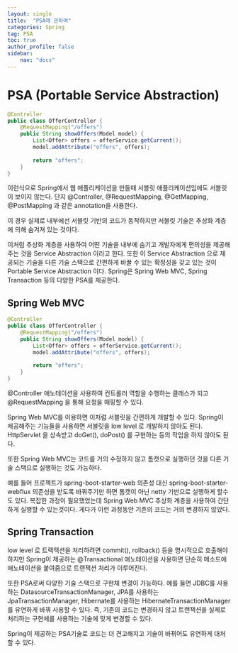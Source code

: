 ```yaml
---
layout: single
title:  "PSA에 관하여"
categories: Spring
tag: PSA
toc: true
author_profile: false
sidebar:
    nav: "docs"
---
```



# PSA (Portable Service Abstraction)

```java
@Controller
public class OfferController {
	@RequestMapping("/offers")
	public String showOffers(Model model) {
		List<Offer> offers = offerService.getCurrent();
		model.addAttribute("offers", offers);
		
		return "offers";		
	}
}
```

이런식으로 Spring에서 웹 애플리케이션을 만들때 서블릿 애플리케이션임에도 서블릿이 보이지 않는다. 단지 @Controller, @RequestMapping, @GetMapping, @PostMapping 과 같은 annotation을 사용한다.

이 경우 실제로 내부에선 서블릿 기반의 코드가 동작하지만 서블릿 기술은 추상화 계층에 의해 숨겨져 있는 것이다.

이처럼 추상화 계층을 사용하여 어떤 기술을 내부에 숨기고 개발자에게 편의성을 제공해주는 것을 Service Abstraction 이라고 한다. 또한 이 Service Abstraction 으로 제공되는 기술을 다른 기술 스택으로 간편하게 바꿀 수 있는 확정성을 갖고 있는 것이 Portable Service Abstraction 이다. Spring은 Spring Web MVC, Spring Transaction 등의 다양한 PSA를 제공한다.



## Spring Web MVC

```java
@Controller
public class OfferController {
	@RequestMapping("/offers")
	public String showOffers(Model model) {
		List<Offer> offers = offerService.getCurrent();
		model.addAttribute("offers", offers);
		
		return "offers";		
	}
}
```

@Controller 애노테이션을 사용하여 컨트롤러 역할을 수행하는 클래스가 되고 @RequestMapping 을 통해 요청을 매핑할 수 있다.

Spring Web MVC를 이용하면 이처럼 서블릿을 간편하게 개발할 수 있다. Spring이 제공해주는 기능들을 사용하면 서블릿을 low level 로 개발하지 않아도 된다. HttpServlet 을 상속받고 doGet(), doPost() 를 구현하는 등의 작업을 하지 않아도 된다.

또한 Spring Web MVC는 코드를 거의 수정하지 않고 톰캣으로 실행하던 것을 다른 기술 스택으로 실행하는 것도 가능하다.

예를 들어 프로젝트가 spring-boot-starter-web 의존성 대신 spring-boot-starter-webflux 의존성을 받도록 바꿔주기만 하면 톰캣이 아닌 netty 기반으로 실행하게 할수도 있다. 복잡한 과정이 필요했었는데 Spring Web MVC 추상화 계층을 사용하여 간단하게 실행할 수 있는것이다. 게다가 이런 과정동안 기존의 코드는 거의 변경하지 않았다.



## Spring Transaction

low level 로 트랙잭션을 처리하려면 commit(), rollback() 등을 명시적으로 호출해야하지만 Spring이 제공하는 @Transactional 애노테이션을 사용하면 단순히 메소드에 애노테이션을 붙여줌으로 트랜잭션 처리가 이루어진다.

또한 PSA로써 다양한 기술 스택으로 구현체 변경이 가능하다. 예를 들면 JDBC를 사용하는 DatasourceTransactionManager, JPA를 사용하는 JpaTransactionManager, Hibernate를 사용하는 HibernateTransactionManager를 유연하게 바꿔 사용할 수 있다. 즉, 기존의 코드는 변경하지 않고 트랜잭션을 실제로 처리하는 구현체를 사용하는 기술에 맞게 변경할 수 있다.

Spring이 제공하는 PSA기술로 코드는 더 견고해지고 기술이 바뀌어도 유연하게 대처할 수 있다.